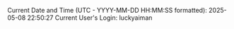 Current Date and Time (UTC - YYYY-MM-DD HH:MM:SS formatted): 2025-05-08 22:50:27
Current User's Login: luckyaiman

